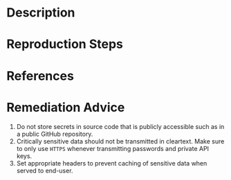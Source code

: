 # Description


# Reproduction Steps


# References


# Remediation Advice

1. Do not store secrets in source code that is publicly accessible such as in a public GitHub repository.
2. Critically sensitive data should not be transmitted in cleartext. Make sure to only use `HTTPS` whenever transmitting passwords and private API keys.
3. Set appropriate headers to prevent caching of sensitive data when served to end-user.